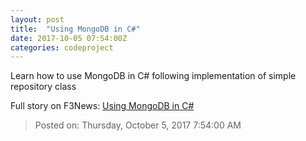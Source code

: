 ```yaml
---
layout: post
title:  "Using MongoDB in C#"
date: 2017-10-05 07:54:00Z
categories: codeproject
---
```


Learn how to use MongoDB in C# following implementation of simple repository class


Full story on F3News: [Using MongoDB in C#](http://www.f3nws.com/n/SM4pxD)

> Posted on: Thursday, October 5, 2017 7:54:00 AM
